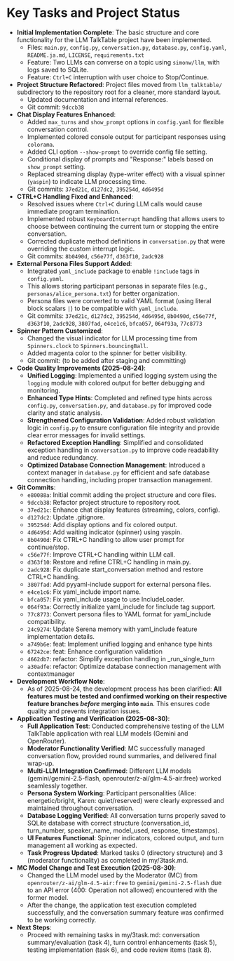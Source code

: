 # Key Tasks and Project Status

- **Initial Implementation Complete**: The basic structure and core functionality for the LLM TalkTable project have been implemented.
    - Files: `main.py`, `config.py`, `conversation.py`, `database.py`, `config.yaml`, `README.ja.md`, `LICENSE`, `requirements.txt`
    - Feature: Two LLMs can converse on a topic using `simonw/llm`, with logs saved to SQLite.
    - Feature: `Ctrl+C` interruption with user choice to Stop/Continue.
- **Project Structure Refactored**: Project files moved from `llm_talktable/` subdirectory to the repository root for a cleaner, more standard layout.
    - Updated documentation and internal references.
    - Git commit: `9dccb38`
- **Chat Display Features Enhanced**:
    - Added `max_turns` and `show_prompt` options in `config.yaml` for flexible conversation control.
    - Implemented colored console output for participant responses using `colorama`.
    - Added CLI option `--show-prompt` to override config file setting.
    - Conditional display of prompts and "Response:" labels based on `show_prompt` setting.
    - Replaced streaming display (type-writer effect) with a visual spinner (`yaspin`) to indicate LLM processing time.
    - Git commits: `37ed21c`, `d127dc2`, `395254d`, `4d6495d`
- **CTRL+C Handling Fixed and Enhanced**:
    - Resolved issues where `Ctrl+C` during LLM calls would cause immediate program termination.
    - Implemented robust `KeyboardInterrupt` handling that allows users to choose between continuing the current turn or stopping the entire conversation.
    - Corrected duplicate method definitions in `conversation.py` that were overriding the custom interrupt logic.
    - Git commits: `8b0490d`, `c56e77f`, `d363f10`, `2adc928`
- **External Persona Files Support Added**:
    - Integrated `yaml_include` package to enable `!include` tags in `config.yaml`.
    - This allows storing participant personas in separate files (e.g., `personas/alice_persona.txt`) for better organization.
    - Persona files were converted to valid YAML format (using literal block scalars `|`) to be compatible with `yaml_include`.
    - Git commits: `37ed21c`, `d127dc2`, `395254d`, `4d6495d`, `8b0490d`, `c56e77f`, `d363f10`, `2adc928`, `3807fad`, `e4ce1c6`, `bfca057`, `064f93a`, `77c8773`
- **Spinner Pattern Customized**:
    - Changed the visual indicator for LLM processing time from `Spinners.clock` to `Spinners.bouncingBall`.
    - Added magenta color to the spinner for better visibility.
    - Git commit: (to be added after staging and committing)
- **Code Quality Improvements (2025-08-24)**:
    - **Unified Logging**: Implemented a unified logging system using the `logging` module with colored output for better debugging and monitoring.
    - **Enhanced Type Hints**: Completed and refined type hints across `config.py`, `conversation.py`, and `database.py` for improved code clarity and static analysis.
    - **Strengthened Configuration Validation**: Added robust validation logic in `config.py` to ensure configuration file integrity and provide clear error messages for invalid settings.
    - **Refactored Exception Handling**: Simplified and consolidated exception handling in `conversation.py` to improve code readability and reduce redundancy.
    - **Optimized Database Connection Management**: Introduced a context manager in `database.py` for efficient and safe database connection handling, including proper transaction management.
- **Git Commits**:
    - `e80088a`: Initial commit adding the project structure and core files.
    - `9dccb38`: Refactor project structure to repository root.
    - `37ed21c`: Enhance chat display features (streaming, colors, config).
    - `d127dc2`: Update .gitignore.
    - `395254d`: Add display options and fix colored output.
    - `4d6495d`: Add waiting indicator (spinner) using yaspin.
    - `8b0490d`: Fix CTRL+C handling to allow user prompt for continue/stop.
    - `c56e77f`: Improve CTRL+C handling within LLM call.
    - `d363f10`: Restore and refine CTRL+C handling in main.py.
    - `2adc928`: Fix duplicate start_conversation method and restore CTRL+C handling.
    - `3807fad`: Add pyyaml-include support for external persona files.
    - `e4ce1c6`: Fix yaml_include import name.
    - `bfca057`: Fix yaml_include usage to use IncludeLoader.
    - `064f93a`: Correctly initialize yaml_include for !include tag support.
    - `77c8773`: Convert persona files to YAML format for yaml_include compatibility.
    - `24c9274`: Update Serena memory with yaml_include feature implementation details.
    - `a749b6e`: feat: Implement unified logging and enhance type hints
    - `67242ce`: feat: Enhance configuration validation
    - `4662db7`: refactor: Simplify exception handling in _run_single_turn
    - `a30adfe`: refactor: Optimize database connection management with contextmanager
- **Development Workflow Note**:
    - As of 2025-08-24, the development process has been clarified: **All features must be tested and confirmed working on their respective feature branches *before* merging into `main`**. This ensures code quality and prevents integration issues.
- **Application Testing and Verification (2025-08-30)**:
    - **Full Application Test**: Conducted comprehensive testing of the LLM TalkTable application with real LLM models (Gemini and OpenRouter).
    - **Moderator Functionality Verified**: MC successfully managed conversation flow, provided round summaries, and delivered final wrap-up.
    - **Multi-LLM Integration Confirmed**: Different LLM models (gemini/gemini-2.5-flash, openrouter/z-ai/glm-4.5-air:free) worked seamlessly together.
    - **Persona System Working**: Participant personalities (Alice: energetic/bright, Karen: quiet/reserved) were clearly expressed and maintained throughout conversation.
    - **Database Logging Verified**: All conversation turns properly saved to SQLite database with correct structure (conversation_id, turn_number, speaker_name, model_used, response, timestamps).
    - **UI Features Functional**: Spinner indicators, colored output, and turn management all working as expected.
    - **Task Progress Updated**: Marked tasks 0 (directory structure) and 3 (moderator functionality) as completed in my/3task.md.
- **MC Model Change and Test Execution (2025-08-30)**:
    - Changed the LLM model used by the Moderator (MC) from `openrouter/z-ai/glm-4.5-air:free` to `gemini/gemini-2.5-flash` due to an API error (400: Operation not allowed) encountered with the former model.
    - After the change, the application test execution completed successfully, and the conversation summary feature was confirmed to be working correctly.
- **Next Steps**:
    - Proceed with remaining tasks in my/3task.md: conversation summary/evaluation (task 4), turn control enhancements (task 5), testing implementation (task 6), and code review items (task 8). 
